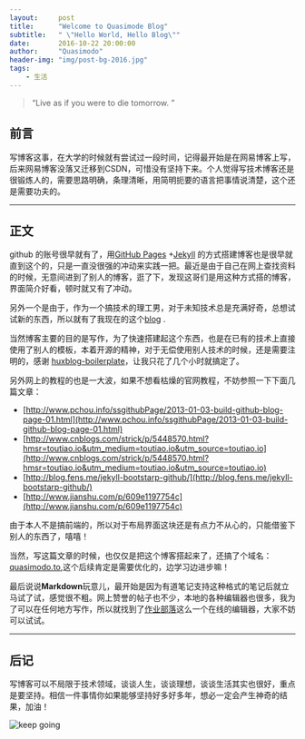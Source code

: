 ```yaml
---
layout:     post
title:      "Welcome to Quasimode Blog"
subtitle:   " \"Hello World, Hello Blog\""
date:       2016-10-22 20:00:00
author:     "Quasimodo"
header-img: "img/post-bg-2016.jpg"
tags:
    - 生活
---
```


> “Live as if you were to die tomorrow. ”


## 前言

写博客这事，在大学的时候就有尝试过一段时间，记得最开始是在网易博客上写，后来网易博客没落又迁移到CSDN，可惜没有坚持下来。个人觉得写技术博客还是很锻炼人的，需要思路明确，条理清晰，用简明扼要的语言把事情说清楚，这个还是需要功夫的。


---

## 正文

github 的账号很早就有了，用[GitHub Pages](https://pages.github.com/) +[Jekyll](http://jekyllrb.com/) 的方式搭建博客也是很早就直到这个的，只是一直没很强的冲动来实践一把。最近是由于自己在网上查找资料的时候，无意间进到了别人的博客，逛了下，发现这哥们是用这种方式搭的博客，界面简介好看，顿时就又有了冲动。


另外一个是由于，作为一个搞技术的理工男，对于未知技术总是充满好奇，总想试试新的东西，所以就有了我现在的这个[blog](http://www.quasimodo.top/) .

当然博客主要的目的是写作，为了快速搭建起这个东西，也是在已有的技术上直接使用了别人的模板，本着开源的精神，对于无偿使用别人技术的时候，还是需要注明的，感谢 [huxblog-boilerplate](https://github.com/Huxpro/huxblog-boilerplate)，让我只花了几个小时就搞定了。

另外网上的教程的也是一大波，如果不想看枯燥的官网教程，不妨参照一下下面几篇文章：

- [http://www.pchou.info/ssgithubPage/2013-01-03-build-github-blog-page-01.html](http://www.pchou.info/ssgithubPage/2013-01-03-build-github-blog-page-01.html)
- [http://www.cnblogs.com/strick/p/5448570.html?hmsr=toutiao.io&utm_medium=toutiao.io&utm_source=toutiao.io](http://www.cnblogs.com/strick/p/5448570.html?hmsr=toutiao.io&utm_medium=toutiao.io&utm_source=toutiao.io)
- [http://blog.fens.me/jekyll-bootstarp-github/](http://blog.fens.me/jekyll-bootstarp-github/)
- [http://www.jianshu.com/p/609e1197754c](http://www.jianshu.com/p/609e1197754c)

由于本人不是搞前端的，所以对于布局界面这块还是有点力不从心的，只能借鉴下别人的东西了，嘻嘻！

当然，写这篇文章的时候，也仅仅是把这个博客搭起来了，还搞了个域名：
[quasimodo.to](http://www.quasimodo.top/),这个后续肯定是需要优化的，边学习边进步嘛！

最后说说**Markdown**玩意儿，最开始是因为有道笔记支持这种格式的笔记后就立马试了试，感觉很不粗。网上赞誉的帖子也不少，本地的各种编辑器也很多，我为了可以在任何地方写作，所以就找到了[作业部落](https://www.zybuluo.com/mdeditor)这么一个在线的编辑器，大家不妨可以试试。


---

## 后记

写博客可以不局限于技术领域，谈谈人生，谈谈理想，谈谈生活其实也很好，重点是要坚持。相信一件事情你如果能够坚持好多好多年，想必一定会产生神奇的结果，加油！

![keep going](http://p.nanrenwo.net/uploads/allimg/160808/8448-160PQ40450.gif)